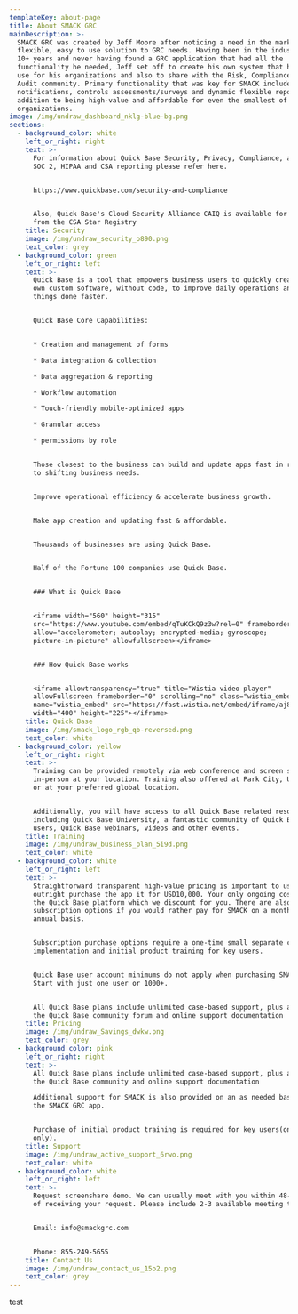 ```yaml
---
templateKey: about-page
title: About SMACK GRC
mainDescription: >-
  SMACK GRC was created by Jeff Moore after noticing a need in the market for a
  flexible, easy to use solution to GRC needs. Having been in the industry for
  10+ years and never having found a GRC application that had all the
  functionality he needed, Jeff set off to create his own system that he could
  use for his organizations and also to share with the Risk, Compliance and
  Audit community. Primary functionality that was key for SMACK included
  notifications, controls assessments/surveys and dynamic flexible reporting in
  addition to being high-value and affordable for even the smallest of teams and
  organizations.
image: /img/undraw_dashboard_nklg-blue-bg.png
sections:
  - background_color: white
    left_or_right: right
    text: >-
      For information about Quick Base Security, Privacy, Compliance, and SOC 1,
      SOC 2, HIPAA and CSA reporting please refer here.


      https://www.quickbase.com/security-and-compliance


      Also, Quick Base's Cloud Security Alliance CAIQ is available for download
      from the CSA Star Registry
    title: Security
    image: /img/undraw_security_o890.png
    text_color: grey
  - background_color: green
    left_or_right: left
    text: >-
      Quick Base is a tool that empowers business users to quickly create their
      own custom software, without code, to improve daily operations and get
      things done faster. 


      Quick Base Core Capabilities:


      * Creation and management of forms

      * Data integration & collection

      * Data aggregation & reporting

      * Workflow automation

      * Touch-friendly mobile-optimized apps

      * Granular access

      * permissions by role


      Those closest to the business can build and update apps fast in response
      to shifting business needs.


      Improve operational efficiency & accelerate business growth.


      Make app creation and updating fast & affordable.


      Thousands of businesses are using Quick Base.


      Half of the Fortune 100 companies use Quick Base. 


      ### What is Quick Base


      <iframe width="560" height="315"
      src="https://www.youtube.com/embed/qTuKCkQ9z3w?rel=0" frameborder="0"
      allow="accelerometer; autoplay; encrypted-media; gyroscope;
      picture-in-picture" allowfullscreen></iframe>


      ### How Quick Base works


      <iframe allowtransparency="true" title="Wistia video player"
      allowFullscreen frameborder="0" scrolling="no" class="wistia_embed"
      name="wistia_embed" src="https://fast.wistia.net/embed/iframe/aj8e4qjeim"
      width="400" height="225"></iframe>
    title: Quick Base
    image: /img/smack_logo_rgb_qb-reversed.png
    text_color: white
  - background_color: yellow
    left_or_right: right
    text: >-
      Training can be provided remotely via web conference and screen share or
      in-person at your location. Training also offered at Park City, Utah, USA
      or at your preferred global location. 


      Additionally, you will have access to all Quick Base related resources
      including Quick Base University, a fantastic community of Quick Base power
      users, Quick Base webinars, videos and other events.
    title: Training
    image: /img/undraw_business_plan_5i9d.png
    text_color: white
  - background_color: white
    left_or_right: left
    text: >-
      Straightforward transparent high-value pricing is important to us. You can
      outright purchase the app it for USD10,000. Your only ongoing cost is for
      the Quick Base platform which we discount for you. There are also
      subscription options if you would rather pay for SMACK on a monthly or
      annual basis. 


      Subscription purchase options require a one-time small separate charge for
      implementation and initial product training for key users.


      Quick Base user account minimums do not apply when purchasing SMACK GRC.
      Start with just one user or 1000+.


      All Quick Base plans include unlimited case-based support, plus access to
      the Quick Base community forum and online support documentation
    title: Pricing
    image: /img/undraw_Savings_dwkw.png
    text_color: grey
  - background_color: pink
    left_or_right: right
    text: >-
      All Quick Base plans include unlimited case-based support, plus access to
      the Quick Base community and online support documentation

      Additional support for SMACK is also provided on an as needed basis via
      the SMACK GRC app. 


      Purchase of initial product training is required for key users(one-time
      only).
    title: Support
    image: /img/undraw_active_support_6rwo.png
    text_color: white
  - background_color: white
    left_or_right: left
    text: >-
      Request screenshare demo. We can usually meet with you within 48-72 hours
      of receiving your request. Please include 2-3 available meeting times.


      Email: info@smackgrc.com


      Phone: 855-249-5655
    title: Contact Us
    image: /img/undraw_contact_us_15o2.png
    text_color: grey
---
```

test
